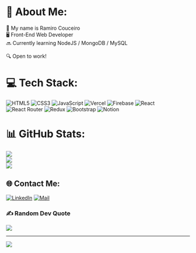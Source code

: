 # 💫 About Me:

🙌 My name is Ramiro Couceiro<br>🖥️ Front-End Web Developer<br>🔜 Currently learning NodeJS / MongoDB / MySQL<br><br>🔍 Open to work!

# 💻 Tech Stack:

![HTML5](https://img.shields.io/badge/html5-%23E34F26.svg?style=flat&logo=html5&logoColor=white) ![CSS3](https://img.shields.io/badge/css3-%231572B6.svg?style=flat&logo=css3&logoColor=white) ![JavaScript](https://img.shields.io/badge/javascript-%23323330.svg?style=flat&logo=javascript&logoColor=%23F7DF1E) ![Vercel](https://img.shields.io/badge/vercel-%23000000.svg?style=flat&logo=vercel&logoColor=white) ![Firebase](https://img.shields.io/badge/firebase-%23039BE5.svg?style=flat&logo=firebase) ![React](https://img.shields.io/badge/react-%2320232a.svg?style=flat&logo=react&logoColor=%2361DAFB) ![React Router](https://img.shields.io/badge/React_Router-CA4245?style=flat&logo=react-router&logoColor=white) ![Redux](https://img.shields.io/badge/redux-%23593d88.svg?style=flat&logo=redux&logoColor=white) ![Bootstrap](https://img.shields.io/badge/bootstrap-%23563D7C.svg?style=flat&logo=bootstrap&logoColor=white) ![Notion](https://img.shields.io/badge/Notion-%23000000.svg?style=flat&logo=notion&logoColor=white)

# 📊 GitHub Stats:

![](https://github-readme-stats.vercel.app/api?username=ramicouceiro&theme=vue-dark&hide_border=true&include_all_commits=false&count_private=false)<br/>
![](https://github-readme-streak-stats.herokuapp.com/?user=ramicouceiro&theme=vue-dark&hide_border=true)<br/>
![](https://github-readme-stats.vercel.app/api/top-langs/?username=ramicouceiro&theme=vue-dark&hide_border=true&include_all_commits=false&count_private=false&layout=compact)

## 🌐 Contact Me:

[![LinkedIn](https://img.shields.io/badge/LinkedIn-%230077B5.svg?logo=linkedin&logoColor=white)](https://linkedin.com/in/ramirocouceiro)
[![Mail](https://img.shields.io/badge/LinkedIn-%230077B5.svg?logo=linkedin&logoColor=white)](https://linkedin.com/in/ramirocouceiro)

### ✍️ Random Dev Quote

![](https://quotes-github-readme.vercel.app/api?type=horizontal&theme=radical)

---

[![](https://visitcount.itsvg.in/api?id=ramicouceiro&icon=0&color=0)](https://visitcount.itsvg.in)

<!-- Proudly created with GPRM ( https://gprm.itsvg.in ) -->
